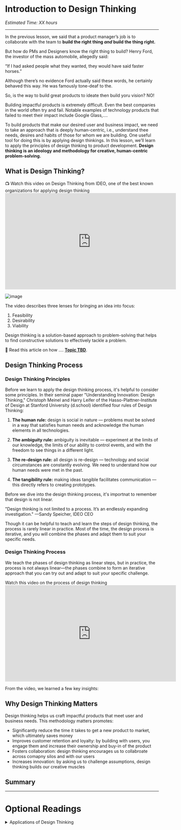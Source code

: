 # Introduction to Design Thinking

*Estimated Time: XX hours*

---

In the previous lesson, we said that a product manager’s job is to collaborate with the team to **build the right thing _and_ build the thing right.** 

But how do PMs and Designers know the right thing to build? Henry Ford, the investor of the mass automobile, allegedly said:
<aside>“If I had asked people what they wanted, they would have said faster horses.”</aside>

Although there’s no evidence Ford actually said these words, he certainly behaved this way. He was famously tone-deaf to the. 

So, is the way to build great products to ideate then build yoru vision?
NO! 


Building impactful products is extremely difficult. Even the best companies in the world often try and fail. Notable examples of technology products that failed to meet their impact include Google Glass,.... 

To build products that make our desired user and business impact, we need to take an approach that is deeply human-centric, i.e., understand thee needs, desires and habits of those for whom we are building. One useful tool for doing this is by applying design thinkings. In this lesson, we’ll learn to apply the principles of design thinking to product development. **Design thinking is an ideology and methodology for creative, human-centric problem-solving.**


## What is Design Thinking?


<aside>
📺 Watch this video on Design Thinking from IDEO, one of the best known organizations for applying design thinking
</aside>

<iframe width="560" height="315" src="https://www.youtube.com/embed/QWdgcpAHRlM" title="YouTube video player" frameborder="0" allow="accelerometer; autoplay; clipboard-write; encrypted-media; gyroscope; picture-in-picture" allowfullscreen></iframe>


![image](https://user-images.githubusercontent.com/1774663/199945030-ee12c8f5-d5ae-4a9b-a6c6-b2a01a647a78.png)

  
The video describes three lenses for bringing an idea into focus:
  1. Feasibility
  2. Desirability
  3. Viability 
  
Design thinking is a solution-based approach to problem-solving that helps to find constructive solutions to effectively tackle a problem. 
  



📖 Read this article on how .... **[Topic TBD](https://example.com)**.

</aside>


## Design Thinking Process

### Design Thinking Principles

Before we learn to apply the design thinking process, it's helpful to consider some principles. In their seminal paper "Understanding Innovation: Design Thinking," Christoph Meinel and Harry Leifer of the Hasso-Plattner-Institute of Design at Stanford University (d.school) identified four rules of Design Thinking: 

1. **The human rule:** design is social in nature — problems must be solved in a way that satisfies human needs and acknowledge the human elements in all technologies.

2. **The ambiguity rule:** ambiguity is inevitable — experiment at the limits of our knowledge, the limits of our ability to control events, and with the freedom to see things in a different light.

3. **The re-design rule:** all design is re-design — technology and social circumstances are constantly evolving. We need to understand how our human needs were met in the past. 

4. **The tangibility rule:** making ideas tangible facilitates communication — this directly refers to creating prototypes.

Before we dive into the design thinking process, it's importnat to remember that design is not linear.
<aside>
  "Design thinking is not limited to a process. It’s an endlessly expanding investigation." —Sandy Speicher, IDEO CEO

</aside>

Though it can be helpful to teach and learn the steps of design thinking, the process is rarely linear in practice. Most of the time, the design process is iterative, and you will combine the phases and adapt them to suit your specific needs. 

### Design Thinking Process

We teach the phases of design thinking as linear steps, but in practice, the process is not always linear—the phases combine to form an iterative approach that you can try out and adapt to suit your specific challenge.

<aside> Watch this video on the process of design thinking </aside>
<iframe width="560" height="315" src="https://www.youtube.com/embed/-ySx-S5FcCI" title="YouTube video player" frameborder="0" allow="accelerometer; autoplay; clipboard-write; encrypted-media; gyroscope; picture-in-picture" allowfullscreen></iframe>

From the video, we learned a few key insights:


## Why Design Thinking Matters
Design thinking helps us craft impactful products that meet user and business needs. This methodology matters promotes:
- Significantly reduce the time it takes to get a new product to market, which ultimately saves money
- Improves customer retention and loyalty: by building with users, you engage them and increase their ownership and buy-in of the product
- Fosters collaboration: design thinking encourages us to collabroate across comapny silos and with our users
- Increases innovation: by asking us to challenge assumptions, design thinking builds our creative muscles

## Summary 

---

# Optional Readings
    
<details>
<summary>Applications of Design Thinking</summary>

  [Creative Applications of Design Thinking](https://designthinking.ideo.com/new-applications)
</details>


